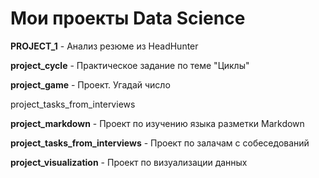 # Мои проекты Data Science

**PROJECT_1** - Анализ резюме из HeadHunter

**project_cycle** - Практическое задание по теме "Циклы"

**project_game** - Проект. Угадай число

project_tasks_from_interviews

**project_markdown** - Проект по изучению языка разметки Markdown

**project_tasks_from_interviews** - Проект по залачам с собеседований

**project_visualization** - Проект по визуализации данных
